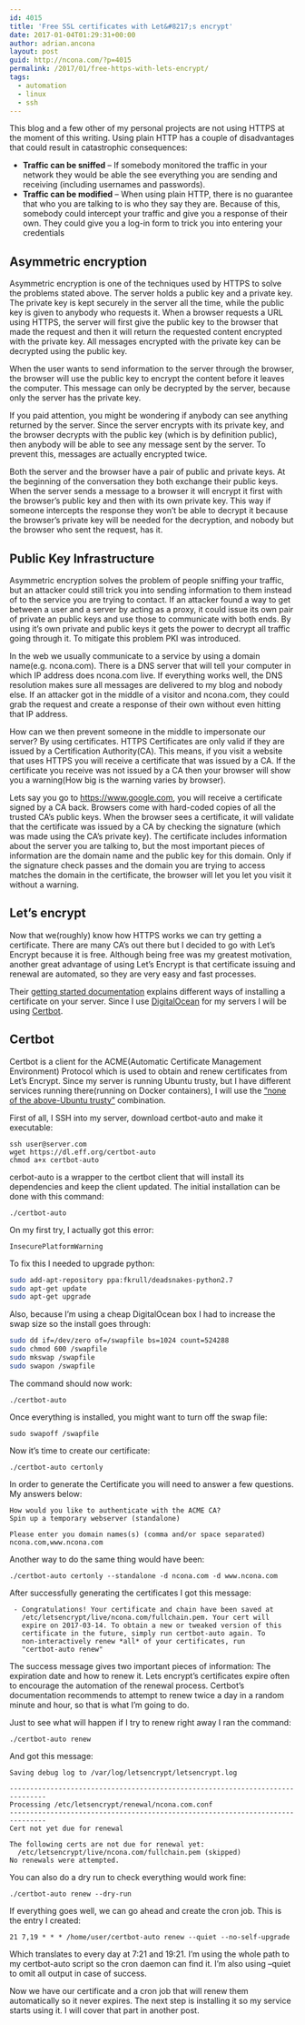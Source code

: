 ```yaml
---
id: 4015
title: 'Free SSL certificates with Let&#8217;s encrypt'
date: 2017-01-04T01:29:31+00:00
author: adrian.ancona
layout: post
guid: http://ncona.com/?p=4015
permalink: /2017/01/free-https-with-lets-encrypt/
tags:
  - automation
  - linux
  - ssh
---
```

This blog and a few other of my personal projects are not using HTTPS at the moment of this writing. Using plain HTTP has a couple of disadvantages that could result in catastrophic consequences:

  * **Traffic can be sniffed** &#8211; If somebody monitored the traffic in your network they would be able the see everything you are sending and receiving (including usernames and passwords).
  * **Traffic can be modified** &#8211; When using plain HTTP, there is no guarantee that who you are talking to is who they say they are. Because of this, somebody could intercept your traffic and give you a response of their own. They could give you a log-in form to trick you into entering your credentials

<!--more-->

## Asymmetric encryption

Asymmetric encryption is one of the techniques used by HTTPS to solve the problems stated above. The server holds a public key and a private key. The private key is kept securely in the server all the time, while the public key is given to anybody who requests it. When a browser requests a URL using HTTPS, the server will first give the public key to the browser that made the request and then it will return the requested content encrypted with the private key. All messages encrypted with the private key can be decrypted using the public key.

When the user wants to send information to the server through the browser, the browser will use the public key to encrypt the content before it leaves the computer. This message can only be decrypted by the server, because only the server has the private key.

If you paid attention, you might be wondering if anybody can see anything returned by the server. Since the server encrypts with its private key, and the browser decrypts with the public key (which is by definition public), then anybody will be able to see any message sent by the server. To prevent this, messages are actually encrypted twice.

Both the server and the browser have a pair of public and private keys. At the beginning of the conversation they both exchange their public keys. When the server sends a message to a browser it will encrypt it first with the browser&#8217;s public key and then with its own private key. This way if someone intercepts the response they won&#8217;t be able to decrypt it because the browser&#8217;s private key will be needed for the decryption, and nobody but the browser who sent the request, has it.

## Public Key Infrastructure

Asymmetric encryption solves the problem of people sniffing your traffic, but an attacker could still trick you into sending information to them instead of to the service you are trying to contact. If an attacker found a way to get between a user and a server by acting as a proxy, it could issue its own pair of private an public keys and use those to communicate with both ends. By using it&#8217;s own private and public keys it gets the power to decrypt all traffic going through it. To mitigate this problem PKI was introduced.

In the web we usually communicate to a service by using a domain name(e.g. ncona.com). There is a DNS server that will tell your computer in which IP address does ncona.com live. If everything works well, the DNS resolution makes sure all messages are delivered to my blog and nobody else. If an attacker got in the middle of a visitor and ncona.com, they could grab the request and create a response of their own without even hitting that IP address.

How can we then prevent someone in the middle to impersonate our server? By using certificates. HTTPS Certificates are only valid if they are issued by a Certification Authority(CA). This means, if you visit a website that uses HTTPS you will receive a certificate that was issued by a CA. If the certificate you receive was not issued by a CA then your browser will show you a warning(How big is the warning varies by browser).

Lets say you go to https://www.google.com, you will receive a certificate signed by a CA back. Browsers come with hard-coded copies of all the trusted CA&#8217;s public keys. When the browser sees a certificate, it will validate that the certificate was issued by a CA by checking the signature (which was made using the CA&#8217;s private key). The certificate includes information about the server you are talking to, but the most important pieces of information are the domain name and the public key for this domain. Only if the signature check passes and the domain you are trying to access matches the domain in the certificate, the browser will let you let you visit it without a warning.

## Let&#8217;s encrypt

Now that we(roughly) know how HTTPS works we can try getting a certificate. There are many CA&#8217;s out there but I decided to go with Let&#8217;s Encrypt because it is free. Although being free was my greatest motivation, another great advantage of using Let&#8217;s Encrypt is that certificate issuing and renewal are automated, so they are very easy and fast processes.

Their [getting started documentation](https://letsencrypt.org/getting-started/) explains different ways of installing a certificate on your server. Since I use [DigitalOcean](https://www.digitalocean.com/) for my servers I will be using [Certbot](https://certbot.eff.org/).

## Certbot

Certbot is a client for the ACME(Automatic Certificate Management Environment) Protocol which is used to obtain and renew certificates from Let&#8217;s Encrypt. Since my server is running Ubuntu trusty, but I have different services running there(running on Docker containers), I will use the [&#8220;none of the above-Ubuntu trusty&#8221;](https://certbot.eff.org/#ubuntutrusty-other) combination.

First of all, I SSH into my server, download certbot-auto and make it executable:

```
ssh user@server.com
wget https://dl.eff.org/certbot-auto
chmod a+x certbot-auto
```

cerbot-auto is a wrapper to the certbot client that will install its dependencies and keep the client updated. The initial installation can be done with this command:

```
./certbot-auto
```

On my first try, I actually got this error:

```
InsecurePlatformWarning
```

To fix this I needed to upgrade python:

```bash
sudo add-apt-repository ppa:fkrull/deadsnakes-python2.7
sudo apt-get update
sudo apt-get upgrade
```

Also, because I&#8217;m using a cheap DigitalOcean box I had to increase the swap size so the install goes through:

```bash
sudo dd if=/dev/zero of=/swapfile bs=1024 count=524288
sudo chmod 600 /swapfile
sudo mkswap /swapfile
sudo swapon /swapfile
```

The command should now work:

```
./certbot-auto
```

Once everything is installed, you might want to turn off the swap file:

```
sudo swapoff /swapfile
```

Now it&#8217;s time to create our certificate:

```
./certbot-auto certonly
```

In order to generate the Certificate you will need to answer a few questions. My answers below:

```
How would you like to authenticate with the ACME CA?
Spin up a temporary webserver (standalone)

Please enter you domain names(s) (comma and/or space separated)
ncona.com,www.ncona.com
```

Another way to do the same thing would have been:

```
./certbot-auto certonly --standalone -d ncona.com -d www.ncona.com
```

After successfully generating the certificates I got this message:

```
 - Congratulations! Your certificate and chain have been saved at
   /etc/letsencrypt/live/ncona.com/fullchain.pem. Your cert will
   expire on 2017-03-14. To obtain a new or tweaked version of this
   certificate in the future, simply run certbot-auto again. To
   non-interactively renew *all* of your certificates, run
   "certbot-auto renew"
```

The success message gives two important pieces of information: The expiration date and how to renew it. Lets encrypt&#8217;s certificates expire often to encourage the automation of the renewal process. Certbot&#8217;s documentation recommends to attempt to renew twice a day in a random minute and hour, so that is what I&#8217;m going to do.

Just to see what will happen if I try to renew right away I ran the command:

```
./certbot-auto renew
```

And got this message:

```
Saving debug log to /var/log/letsencrypt/letsencrypt.log

-------------------------------------------------------------------------------
Processing /etc/letsencrypt/renewal/ncona.com.conf
-------------------------------------------------------------------------------
Cert not yet due for renewal

The following certs are not due for renewal yet:
  /etc/letsencrypt/live/ncona.com/fullchain.pem (skipped)
No renewals were attempted.
```

You can also do a dry run to check everything would work fine:

```
./certbot-auto renew --dry-run
```

If everything goes well, we can go ahead and create the cron job. This is the entry I created:

```
21 7,19 * * * /home/user/certbot-auto renew --quiet --no-self-upgrade
```

Which translates to every day at 7:21 and 19:21. I&#8217;m using the whole path to my certbot-auto script so the cron daemon can find it. I&#8217;m also using &#8211;quiet to omit all output in case of success.

Now we have our certificate and a cron job that will renew them automatically so it never expires. The next step is installing it so my service starts using it. I will cover that part in another post.
